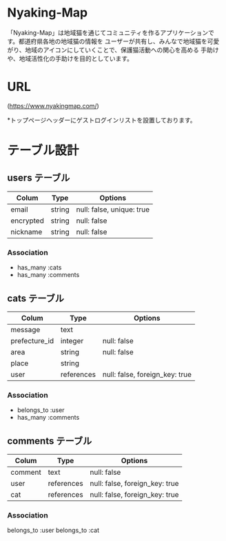 # Nyaking-Map

 「Nyaking-Map」は地域猫を通じてコミュニティを作るアプリケーションです。都道府県各地の地域猫の情報を
 ユーザーが共有し、みんなで地域猫を可愛がり、地域のアイコンにしていくことで、保護猫活動への関心を高める
 手助けや、地域活性化の手助けを目的としています。

# URL

(https://www.nyakingmap.com/)

  *トップページヘッダーにゲストログインリストを設置しております。

  

# テーブル設計

## users テーブル

| Colum     | Type    | Options                   |
| --------- | ------- | ------------------------- |
| email     | string  | null: false, unique: true |
| encrypted | string  | null: false               |
| nickname  | string  | null: false               |

### Association

- has_many :cats
- has_many :comments

## cats テーブル

| Colum         | Type       | Options                        |
| ------------- | ---------- | ------------------------------ |
| message       | text       |                                |
| prefecture_id | integer    | null: false                    |
| area          | string     | null: false                    |
| place         | string     |                                |
| user          | references | null: false, foreign_key: true |

### Association

- belongs_to :user
- has_many :comments

## comments テーブル

| Colum         | Type       | Options                        |
| ------------- | ---------- | ------------------------------ |
| comment       | text       | null: false                    |
| user          | references | null: false, foreign_key: true |
| cat           | references | null: false, foreign_key: true |

### Association

belongs_to :user
belongs_to :cat